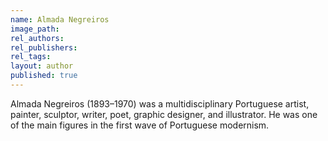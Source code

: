 ```yaml
---
name: Almada Negreiros
image_path:
rel_authors:
rel_publishers:
rel_tags:
layout: author
published: true
---
```


Almada Negreiros (1893–1970) was a multidisciplinary Portuguese artist, painter, sculptor, writer, poet, graphic designer, and illustrator. He was one of the main figures in the first wave of Portuguese modernism.
